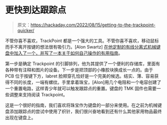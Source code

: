 # 更快到达跟踪点

> 原文：<https://hackaday.com/2022/08/15/getting-to-the-trackpoint-quicker/>

不管你喜不喜欢，TrackPoint 都是一个强大的工具。不管你喜不喜欢，移动鼠标而手不离开按键的想法很有吸引力。[Alon Swartz] [在他定制的有线分离式机械键盘中加入了一个，并写了一本关于如何自己操作的有用指南](https://github.com/alonswartz/trackpoint)。

第一步是确定 Trackpoint 的引脚排列，他为其提供了一个便利的存储库，里面有各种带有注释和图片的设备。下一步是把顶部的小橡胶块换成长一点的。由于 PCB 位于按键下方，labret 脸颊穿孔恰好是一个完美的候选。结实、薄、容易获得不同的长度，一端有螺纹。手里拿着珠宝，[Alon]用几个电阻和一个电容创建了一个重置电路，这样青少年就可以触发跟踪点的重置。键盘的 TMK 固件也需要一些调整来支持阅读 Trackpoint。

这是一个很好的指南，我们喜欢将珠宝作为键盘的一部分来使用。在之前为机械键盘添加跟踪点的尝试中使用了织针，我们很兴奋地看到还有什么其他家用物品最终出现在键盘上。